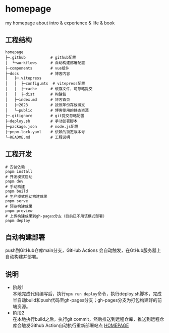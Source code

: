 # homepage
my homepage about intro &amp; experience &amp; life &amp; book

## 工程结构
```
homepage
├─.github           # github配置
│  └─workflows      # 自动构建部署配置
├─components        # vue组件
├─docs              # 博客内容
│   ├─.vitepress    
│   │  ├─config.mts  # vitepress配置
│   │  ├─cache      # 缓存文件，可忽略提交
│   │  ├─dist       # 构建包
│   ├─index.md      # 博客首页
│   ├─2023          # 按照年份存放博文
│   └─public        # 博客使用的静态资源
├─.gitignore        # git提交忽略配置
├─deploy.sh         # 手动部署脚本
├─package.json      # node.js配置
├─pnpm-lock.yaml    # 依赖的锁定版本号
└─README.md         # 工程说明
```

## 工程开发
```
# 安装依赖
pnpm install
# 开发模式启动
pnpm dev
# 手动构建
pnpm build
# 生产模式启动构建成果
pnpm serve
# 预览构建成果
pnpm preview
# 上传构建成果到gh-pages分支（目前已不用该模式部署）
pnpm deploy
```

## 自动构建部署
push到GitHub仓库main分支，GitHub Actions 会自动触发，在GtHub服务器上自动构建并部署。

## 说明
- 阶段1<br>
  本地完成代码编写后，执行`npm run deploy`命令，执行deploy.sh脚本，完成半自动build和push代码至gh-pages分支；gh-pages分支为打包构建好的前端资源。
- 阶段2<br>
  在本地执行build之后，执行git commit，然后推送到远程仓库，推送到远程仓库会触发Github Action自动执行重新部署站点
[HOMEPAGE](https://tonyzhang1993.github.io/homepage/)

